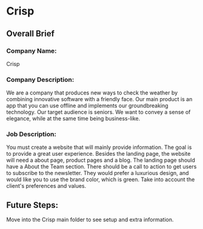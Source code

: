 # Crisp
## Overall Brief

### Company Name:
Crisp

### Company Description:
We are a company that produces new ways to check the weather by combining innovative software with a friendly face. Our main product is an app that you can use offline and implements our groundbreaking technology. Our target audience is seniors. We want to convey a sense of elegance, while at the same time being business-like.

### Job Description:
You must create a website that will mainly provide information. The goal is to provide a great user experience. Besides the landing page, the website will need a about page, product pages and a blog. The landing page should have a About the Team section. There should be a call to action to get users to subscribe to the newsletter. They would prefer a luxurious design, and would like you to use the brand color, which is green. Take into account the client's preferences and values.

## Future Steps:
Move into the Crisp main folder to see setup and extra information.
